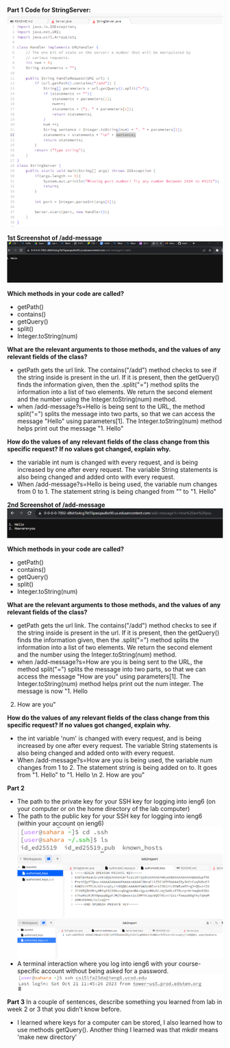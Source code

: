 **Part 1**
**Code for StringServer:**
![img1](4lab2.png)

**1st Screenshot of /add-message**
![img1](3lab2.png)

**Which methods in your code are called?**
- getPath()
- contains()
- getQuery()
- split()
- Integer.toString(num)
  
**What are the relevant arguments to those methods, and the values of any relevant fields of the class?**
- getPath gets the url link. The contains("/add") method checks to see if the string inside is present in the url. If it is present, then the getQuery() finds the information given, then the .split("=") method splits the information into a list of two elements. We return the second element and the number using the Integer.toString(num) method.
- when /add-message?s=Hello is being sent to the URL, the method split("=") splits the message into two parts, so that we can access the message "Hello" using parameters[1]. The Integer.toString(num) method helps print out the message "1. Hello"
  
**How do the values of any relevant fields of the class change from this specific request? If no values got changed, explain why.**
- the variable int num is changed with every request, and is being increased by one after every request. The variable String statements is also being changed and added onto with every request.
- When /add-message?s=Hello is being used, the variable num changes from 0 to 1. The statement string is being changed from "" to "1. Hello"

**2nd Screenshot of /add-message**
![img1](2lab2.png)

**Which methods in your code are called?**
- getPath()
- contains()
- getQuery()
- split()
- Integer.toString(num)
  
**What are the relevant arguments to those methods, and the values of any relevant fields of the class?**
- getPath gets the url link. The contains("/add") method checks to see if the string inside is present in the url. If it is present, then the getQuery() finds the information given, then the .split("=") method splits the information into a list of two elements. We return the second element and the number using the Integer.toString(num) method.
- when /add-message?s=How are you is being sent to the URL, the method split("=") splits the message into two parts, so that we can access the message "How are you" using parameters[1]. The Integer.toString(num) method helps print out the num integer. The message is now
"1. Hello
2. How are you"
  
**How do the values of any relevant fields of the class change from this specific request? If no values got changed, explain why.**
- the int variable 'num' is changed with every request, and is being increased by one after every request. The variable String statements is also being changed and added onto with every request.
- When /add-message?s=How are you is being used, the variable num changes from 1 to 2. The statement string is being added on to. It goes from "1. Hello" to "1. Hello \n 2. How are you"

**Part 2**
- The path to the private key for your SSH key for logging into ieng6 (on your computer or on the home directory of the lab computer)
- The path to the public key for your SSH key for logging into ieng6 (within your account on ieng6)
![img1](1lab2.png)
![img1](5lab2.png)
![img1](6lab2.png)
- A terminal interaction where you log into ieng6 with your course-specific account without being asked for a password.
![img1](8lab2.png)

**Part 3**
In a couple of sentences, describe something you learned from lab in week 2 or 3 that you didn’t know before.
- I learned where keys for a computer can be stored, I also learned how to use methods getQuery(). Another thing I learned was that mkdir means 'make new directory'
